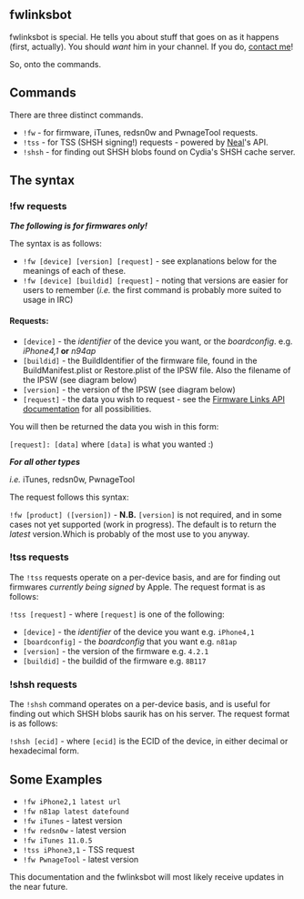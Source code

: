 ## fwlinksbot

fwlinksbot is special. He tells you about stuff that goes on as it happens (first, actually). You should _want_ him in your channel. If you do, [contact me](http://www.icj.me/contact)!

So, onto the commands.

## Commands

There are three distinct commands.

* `!fw` - for firmware, iTunes, redsn0w and PwnageTool requests.
* `!tss` - for TSS (SHSH signing!) requests - powered by [Neal](http://twitter.com/iNeal)'s API.
* `!shsh` - for finding out SHSH blobs found on Cydia's SHSH cache server.

## The syntax

### !fw requests

_**The following is for firmwares only!**_

The syntax is as follows:

* `!fw [device] [version] [request]` - see explanations below for the meanings of each of these.
* `!fw [device] [buildid] [request]` - noting that versions are easier for users to remember (_i.e._ the first command is probably more suited to usage in IRC)


#### Requests:

* `[device]` - the *identifier* of the device you want, or the *boardconfig*. e.g. _iPhone4,1_ **or** _n94ap_
* `[buildid]` - the BuildIdentifier of the firmware file, found in the BuildManifest.plist or Restore.plist of the IPSW file. Also the filename of the IPSW (see diagram below)
* `[version]` - the version of the IPSW (see diagram below)
* `[request]` - the data you wish to request - see the [Firmware Links API documentation](http://api.ios.icj.me/docs/Firmware#requests) for all possibilities.

You will then be returned the data you wish in this form:

`[request]: [data]` where `[data]` is what you wanted :)

_**For all other types**_

_i.e._ iTunes, redsn0w, PwnageTool

The request follows this syntax:

`!fw [product] ([version])` - **N.B.** `[version]` is not required, and in some cases not yet supported (work in progress). The default is to return the _latest_ version.Which is probably of the most use to you anyway.

### !tss requests

The `!tss` requests operate on a per-device basis, and are for finding out firmwares *currently being signed* by Apple. The request format is as follows:

`!tss [request]` - where `[request]` is one of the following:

* `[device]` - the *identifier* of the device you want e.g. `iPhone4,1`
* `[boardconfig]` - the *boardconfig* that you want e.g. `n81ap`
* `[version]` - the version of the firmware e.g. `4.2.1`
* `[buildid]` - the buildid of the firmware e.g. `8B117`

### !shsh requests

The `!shsh` command operates on a per-device basis, and is useful for finding out which SHSH blobs saurik has on his server. The request format is as follows:

`!shsh [ecid]` - where `[ecid]` is the ECID of the device, in either decimal or hexadecimal form.

## Some Examples

* `!fw iPhone2,1 latest url`
* `!fw n81ap latest datefound`
* `!fw iTunes` - latest version
* `!fw redsn0w` - latest version
* `!fw iTunes 11.0.5`
* `!tss iPhone3,1` - TSS request
* `!fw PwnageTool` - latest version

This documentation and the fwlinksbot will most likely receive updates in the near future.